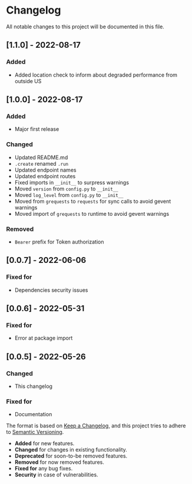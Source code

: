 # Changelog
All notable changes to this project will be documented in this file.

## [1.1.0] - 2022-08-17
### Added
- Added location check to inform about degraded performance from outside US

## [1.0.0] - 2022-08-17
### Added
- Major first release
### Changed
- Updated README.md
- `.create` renamed `.run`
- Updated endpoint names
- Updated endpoint routes
- Fixed imports in `__init__` to surpress warnings
- Moved `version` from `config.py` to `__init__`
- Moved `log_level` from `config.py` to `__init__`
- Moved from `grequests` to `requests` for sync calls to avoid gevent warnings
- Moved import of `grequests` to runtime to avoid gevent warnings
### Removed
- `Bearer` prefix for Token authorization

## [0.0.7] - 2022-06-06
### Fixed for
- Dependencies security issues

## [0.0.6] - 2022-05-31
### Fixed for
- Error at package import

## [0.0.5] - 2022-05-26
### Changed
- This changelog

### Fixed for
- Documentation

The format is based on [Keep a Changelog](https://keepachangelog.com/en/1.0.0/),
and this project tries to adhere to [Semantic Versioning](https://semver.org/spec/v2.0.0.html).

- __Added__ for new features.
- __Changed__ for changes in existing functionality.
- __Deprecated__ for soon-to-be removed features. 
- __Removed__ for now removed features.
- __Fixed for__ any bug fixes.
- __Security__ in case of vulnerabilities.